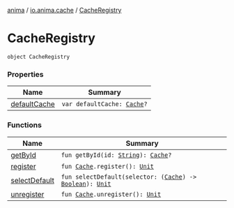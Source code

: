 [anima](../../index.md) / [io.anima.cache](../index.md) / [CacheRegistry](./index.md)

# CacheRegistry

`object CacheRegistry`

### Properties

| Name | Summary |
|---|---|
| [defaultCache](default-cache.md) | `var defaultCache: `[`Cache`](../-cache/index.md)`?` |

### Functions

| Name | Summary |
|---|---|
| [getById](get-by-id.md) | `fun getById(id: `[`String`](https://kotlinlang.org/api/latest/jvm/stdlib/kotlin/-string/index.html)`): `[`Cache`](../-cache/index.md)`?` |
| [register](register.md) | `fun `[`Cache`](../-cache/index.md)`.register(): `[`Unit`](https://kotlinlang.org/api/latest/jvm/stdlib/kotlin/-unit/index.html) |
| [selectDefault](select-default.md) | `fun selectDefault(selector: (`[`Cache`](../-cache/index.md)`) -> `[`Boolean`](https://kotlinlang.org/api/latest/jvm/stdlib/kotlin/-boolean/index.html)`): `[`Unit`](https://kotlinlang.org/api/latest/jvm/stdlib/kotlin/-unit/index.html) |
| [unregister](unregister.md) | `fun `[`Cache`](../-cache/index.md)`.unregister(): `[`Unit`](https://kotlinlang.org/api/latest/jvm/stdlib/kotlin/-unit/index.html) |

